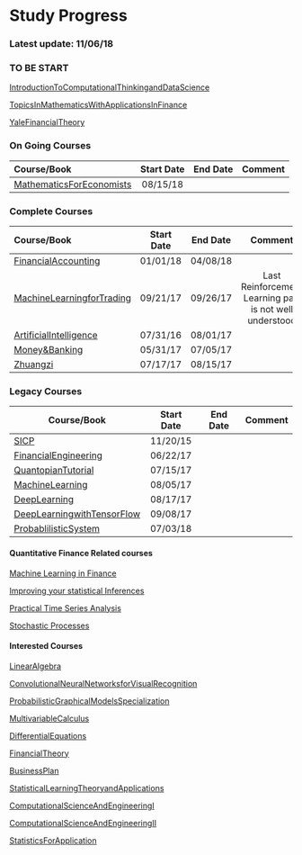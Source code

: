 Study Progress
===
### Latest update: 11/06/18

### TO BE START
[IntroductionToComputationalThinkingandDataScience](https://ocw.mit.edu/courses/electrical-engineering-and-computer-science/6-0002-introduction-to-computational-thinking-and-data-science-fall-2016/index.htm)

[TopicsInMathematicsWithApplicationsInFinance](https://ocw.mit.edu/courses/mathematics/18-s096-topics-in-mathematics-with-applications-in-finance-fall-2013/index.htm)

[YaleFinancialTheory](https://oyc.yale.edu/economics/econ-251)

### On Going Courses
|Course/Book       |  Start Date  |  End Date  |     Comment     |
|:-----------------|:------------:|:----------:|:---------------:|
|[MathematicsForEconomists](https://github.com/CrazyAlvaro/Course-Study/tree/master/MathematicsForEconomists)|08/15/18|||

### Complete Courses
|Course/Book       |  Start Date  |  End Date  |     Comment     |
|:------------------|:------------:|:----------:|:---------------:|
|[FinancialAccounting](https://github.com/CrazyAlvaro/Course-Study/tree/master/FinancialAccountingSeries)|01/01/18|04/08/18||
|[MachineLearningforTrading](https://github.com/CrazyAlvaro/Course-Study/tree/master/MachineLearningforTrading)|09/21/17|09/26/17|Last Reinforcement Learning part is not well understood|
|[ArtificialIntelligence](https://github.com/CrazyAlvaro/6.034-Artificial-Intelligence)|07/31/16|08/01/17|          |
|[Money&Banking](https://github.com/CrazyAlvaro/Course-Study/tree/master/MoneyBanking)|05/31/17|07/05/17|          |
|[Zhuangzi](https://github.com/CrazyAlvaro/Course-Study/tree/master/Zhuangzi)|07/17/17|08/15/17||

### Legacy Courses
|Course/Book       |  Start Date  |  End Date  |     Comment     |
|------------------|:------------:|:----------:|:---------------:|
|[SICP](https://github.com/CrazyAlvaro/6.001-SICP)|11/20/15|     |          |
|[FinancialEngineering](https://github.com/CrazyAlvaro/Course-Study/tree/master/FinancialEngineering)|06/22/17|||
|[QuantopianTutorial](https://github.com/CrazyAlvaro/Course-Study/tree/master/Quantopian)|07/15/17|||
|[MachineLearning](https://github.com/CrazyAlvaro/Course-Study/tree/master/MachineLearning)|08/05/17|||
|[DeepLearning](https://github.com/CrazyAlvaro/Course-Study/tree/master/DeepLearning)|08/17/17|||
|[DeepLearningwithTensorFlow](https://github.com/CrazyAlvaro/Course-Study/tree/master/DeepLearningwithTensorFlow)|09/08/17|||
|[ProbablilisticSystem](https://github.com/CrazyAlvaro/Course-Study/tree/master/ProbablilisticSystem)|07/03/18|||


#### Quantitative Finance Related courses

[Machine Learning in Finance](https://www.coursera.org/specializations/machine-learning-reinforcement-finance#courses)

[Improving your statistical Inferences](https://www.coursera.org/learn/statistical-inferences)

[Practical Time Series Analysis](https://www.coursera.org/learn/practical-time-series-analysis)

[Stochastic Processes](https://www.coursera.org/learn/stochasticprocesses#)


#### Interested Courses
[LinearAlgebra](https://ocw.mit.edu/courses/mathematics/18-06-linear-algebra-spring-2010/)

[ConvolutionalNeuralNetworksforVisualRecognition](http://cs231n.stanford.edu/)

[ProbabilisticGraphicalModelsSpecialization](https://www.coursera.org/courses?languages=en&query=probability+graphical+model)

[MultivariableCalculus](http://ocw2.mit.edu/courses/mathematics/18-02-multivariable-calculus-fall-2007/index.htm)

[DifferentialEquations](http://ocw2.mit.edu/courses/mathematics/18-03-differential-equations-spring-2010/index.htm)

[FinancialTheory](https://ocw.mit.edu/courses/sloan-school-of-management/15-401-finance-theory-i-fall-2008/index.htm)

[BusinessPlan](https://ocw.mit.edu/courses/sloan-school-of-management/15-s21-nuts-and-bolts-of-business-plans-january-iap-2014/index.htm)

[StatisticalLearningTheoryandApplications](http://www.mit.edu/~9.520/fall17/)

[ComputationalScienceAndEngineeringI](https://ocw.mit.edu/courses/mathematics/18-085-computational-science-and-engineering-i-fall-2008/index.htm)

[ComputationalScienceAndEngineeringII](https://ocw.mit.edu/courses/mathematics/18-086-mathematical-methods-for-engineers-ii-spring-2006/index.htm)

[StatisticsForApplication](https://ocw.mit.edu/courses/mathematics/18-650-statistics-for-applications-fall-2016/index.htm)
